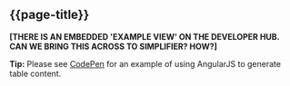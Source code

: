 ## {{page-title}}

**[THERE IS AN EMBEDDED 'EXAMPLE VIEW' ON THE DEVELOPER HUB. CAN WE BRING THIS ACROSS TO SIMPLIFIER? HOW?]**

<div class="alert alert-success nhsd-t-body" role="alert">
        <i class="fa fa-check text-success"></i> <b>Tip:</b> Please see <a href="https://codepen.io/tford70/pen/ooQORw">CodePen</a> for an example of using AngularJS to generate table content.
</div>